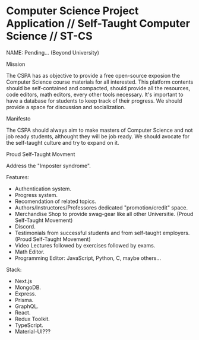 # Computer Science Project Application // Self-Taught Computer Science // ST-CS

NAME: Pending... (Beyond University)

Mission

The CSPA has as objective to provide a free open-source exposion the Computer Science course materials for all interested.
This platform contents should be self-contained and compacted, should provide all the resources, code editors, math editors, every other tools necessary.
It's important to have a database for students to keep track of their progress.
We should provide a space for discussion and socialization. 


Manifesto

The CSPA should always aim to make masters of Computer Science and not job ready students, althought they will be job ready.
We should avocate for the self-taught culture and try to expand on it. 

Proud Self-Taught Movment

Address the "Imposter syndrome".


Features:
- Authentication system.
- Progress system.
- Recomendation of related topics.
- Authors/Instructores/Professores dedicated "promotion/credit" space.
- Merchandise Shop to provide swag-gear like all other Universitie. (Proud Self-Taught Movement)
- Discord.
- Testimonials from successful students and from self-taught employers. (Proud Self-Taught Movement)
- Video Lectures followed by exercises followed by exams.
- Math Editor.
- Programming Editor: JavaScript, Python, C, maybe others... 

Stack:
- Next.js
- MongoDB.
- Express.
- Prisma.
- GraphQL.
- React.
- Redux Toolkit.
- TypeScript.
- Material-UI???
